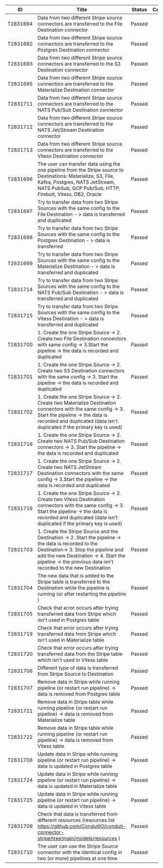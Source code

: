 | ID       | Title                                                                                                                                                                                                                                                       | Status | Comment |
| -------- | ----------------------------------------------------------------------------------------------------------------------------------------------------------------------------------------------------------------------------------------------------------- | ------ | ------- |
| T2831694 | Data from two different Stripe source connectors are transferred to the File Destination connector                                                                                                                                                          | Passed |         |
| T2831692 | Data from two different Stripe source connectors are transferred to the Postgres Destination connector                                                                                                                                                      | Passed |         |
| T2831693 | Data from two different Stripe source connectors are transferred to the S3 Destination connector                                                                                                                                                            | Passed |         |
| T2831695 | Data from two different Stripe source connectors are transferred to the Materialize Destination connector                                                                                                                                                   | Passed |         |
| T2831711 | Data from two different Stripe source connectors are transferred to the NATS Pub/Sub Destination connector                                                                                                                                                  | Passed |         |
| T2831712 | Data from two different Stripe source connectors are transferred to the NATS Jet/Stream Destination connector                                                                                                                                               | Passed |         |
| T2831713 | Data from two different Stripe source connectors are transferred to the Vitess Destination connector                                                                                                                                                        | Passed |         |
| T2831696 | The user can transfer data using the one pipeline from the Stripe source to Destinations: Materialize, S3, File, Kafka, Postgres, NATS JetStream, NATS PubSub, GCP Pub/Sub, HTTP, Firebolt, Vitess, DB2, Oracle                                             | Passed |         |
| T2831697 | Try to transfer data from two Stripe Sources with the same config to the File Destination - > data is transferred and duplicated                                                                                                                            | Passed |         |
| T2831698 | Try to transfer data from two Stripe Sources with the same config to the Postgres Destination - > data is transferred                                                                                                                                       | Passed |         |
| T2831699 | Try to transfer data from two Stripe Sources with the same config to the Materialize Destination - > data is transferred and duplicated                                                                                                                     | Passed |         |
| T2831714 | Try to transfer data from two Stripe Sources with the same config to the NATS Pub/Sub Destination - > data is transferred and duplicated                                                                                                                    | Passed |         |
| T2831715 | Try to transfer data from two Stripe Sources with the same config to the Vitess Destination - > data is transferred and duplicated                                                                                                                          | Passed |         |
| T2831700 | 1\. Create the one Stripe Source -> 2. Create two File Destination connectors with same config -> 3.Start the pipeline -> the data is recorded and duplicated                                                                                               | Passed |         |
| T2831701 | 1\. Create the one Stripe Source -> 2. Create two S3 Destination connectors with the same config -> 3. Start the pipeline -> the data is recorded and duplicated                                                                                            | Passed |         |
| T2831702 | 1\. Create the one Stripe Source -> 2. Create two Materialize Destination connectors with the same config -> 3. Start the pipeline -> the data is recorded and duplicated (data isn't duplicated if the primary key is used)                                | Passed |         |
| T2831716 | 1\. Create the one Stripe Source -> 2. Create two NATS Pub/Sub Destination connectors -> 3. Start the pipeline -> the data is recorded and duplicated                                                                                                       | Passed |         |
| T2831717 | 1\. Create the one Stripe Source -> 2. Create two NATS JetStream Destination connectors with the same config -> 3.Start the pipeline -> the data is recorded and duplicated                                                                                 | Passed |         |
| T2831718 | 1\. Create the one Stripe Source -> 2. Create two Vitess Destination connectors with the same config -> 3. Start the pipeline -> the data is recorded and duplicated (data isn't duplicated if the primary key is used)                                     | Passed |         |
| T2831703 | 1\. Create the Stripe Source and the Destination -> 2. Start the pipeline -> the data is recorded to the Destination-> 3. Stop the pipeline and add the new Destination -> 4. Start the pipeline -> the previous data isn't recorded to the new Destination | Passed |         |
| T2831704 | The new data that is added to the Stripe table is transferred to the Destination while the pipeline is running (or after restarting the pipeline )                                                                                                          | Passed |         |
| T2831705 | Check that error occurs after trying transferred data from Stripe which isn't used in Postgres table                                                                                                                                                        | Passed |         |
| T2831719 | Check that error occurs after trying transferred data from Stripe which isn't used in Materialize table                                                                                                                                                     | Passed |         |
| T2831720 | Check that error occurs after trying transferred data from the Stripe table which isn't used in Vitess table                                                                                                                                                | Passed |         |
| T2831706 | Different type of data is transferred from Stripe Source to Destination                                                                                                                                                                                     | Passed |         |
| T2831707 | Remove data in Stripe while running pipeline (or restart run pipeline) -> data is removed from Postgres table                                                                                                                                               | Passed |         |
| T2831721 | Remove data in Stripe table while running pipeline (or restart run pipeline) -> data is removed from Materialize table                                                                                                                                      | Passed |         |
| T2831722 | Remove data in Stripe table while running pipeline (or restart run pipeline) -> data is removed from Vitess table                                                                                                                                           | Passed |         |
| T2831708 | Update data in Stripe while running pipeline (or restart run pipeline) -> data is updated in Postgres table                                                                                                                                                 | Passed |         |
| T2831724 | Update data in Stripe while running pipeline (or restart run pipeline) -> data is updated in Materialize table                                                                                                                                              | Passed |         |
| T2831725 | Update data in Stripe while running pipeline (or restart run pipeline) -> data is updated in Vitess table                                                                                                                                                   | Passed |         |
| T2831709 | Check that data is transferred from different resources (resources list https://github.com/ConduitIO/conduit-connector-stripe/tree/main/models/resources )                                                                                                  | Passed |         |
| T2831710 | The user can use the Stripe Source connector with the identical config in two (or more) pipelines at one time                                                                                                                                               | Passed |         |
